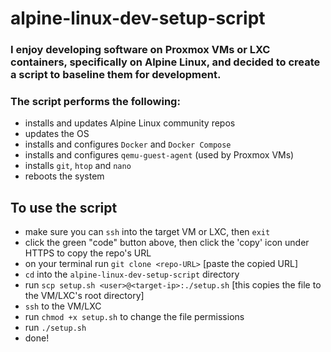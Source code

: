 # alpine-linux-dev-setup-script

### I enjoy developing software on Proxmox VMs or LXC containers, specifically on Alpine Linux, and decided to create a script to baseline them for development.

### The script performs the following:

* installs and updates Alpine Linux community repos
* updates the OS
* installs and configures `Docker` and `Docker Compose`
* installs and configures `qemu-guest-agent` (used by Proxmox VMs)
* installs `git`, `htop` and `nano`
* reboots the system

## To use the script

* make sure you can `ssh` into the target VM or LXC, then `exit`
* click the green "code" button above, then click the 'copy' icon under HTTPS to copy the repo's URL
* on your terminal run `git clone <repo-URL>` [paste the copied URL]
* `cd` into the `alpine-linux-dev-setup-script` directory
* run `scp setup.sh <user>@<target-ip>:./setup.sh` [this copies the file to the VM/LXC's root directory]
* `ssh` to the VM/LXC
* run `chmod +x setup.sh` to change the file permissions
* run `./setup.sh`
* done!